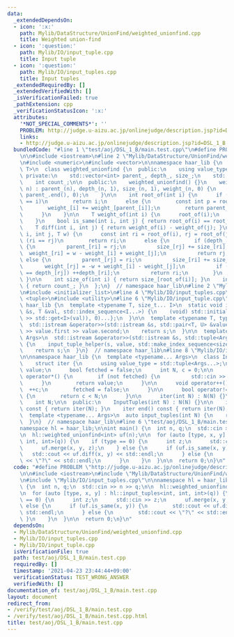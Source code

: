 ```yaml
---
data:
  _extendedDependsOn:
  - icon: ':x:'
    path: Mylib/DataStructure/UnionFind/weighted_unionfind.cpp
    title: Weighted union-find
  - icon: ':question:'
    path: Mylib/IO/input_tuple.cpp
    title: Input tuple
  - icon: ':question:'
    path: Mylib/IO/input_tuples.cpp
    title: Input tuples
  _extendedRequiredBy: []
  _extendedVerifiedWith: []
  _isVerificationFailed: true
  _pathExtension: cpp
  _verificationStatusIcon: ':x:'
  attributes:
    '*NOT_SPECIAL_COMMENTS*': ''
    PROBLEM: http://judge.u-aizu.ac.jp/onlinejudge/description.jsp?id=DSL_1_B
    links:
    - http://judge.u-aizu.ac.jp/onlinejudge/description.jsp?id=DSL_1_B
  bundledCode: "#line 1 \"test/aoj/DSL_1_B/main.test.cpp\"\n#define PROBLEM \"http://judge.u-aizu.ac.jp/onlinejudge/description.jsp?id=DSL_1_B\"\
    \n\n#include <iostream>\n#line 2 \"Mylib/DataStructure/UnionFind/weighted_unionfind.cpp\"\
    \n#include <numeric>\n#include <vector>\n\nnamespace haar_lib {\n  template <typename\
    \ T>\n  class weighted_unionfind {\n  public:\n    using value_type = T;\n\n \
    \ private:\n    std::vector<int> parent_, depth_, size_;\n    std::vector<T> weight_;\n\
    \    int count_;\n\n  public:\n    weighted_unionfind() {}\n    weighted_unionfind(int\
    \ n) : parent_(n), depth_(n, 1), size_(n, 1), weight_(n, 0) {\n      std::iota(parent_.begin(),\
    \ parent_.end(), 0);\n    }\n\n    int root_of(int i) {\n      if (parent_[i]\
    \ == i)\n        return i;\n      else {\n        const int p = root_of(parent_[i]);\n\
    \        weight_[i] += weight_[parent_[i]];\n        return parent_[i] = p;\n\
    \      }\n    }\n\n    T weight_of(int i) {\n      root_of(i);\n      return weight_[i];\n\
    \    }\n    bool is_same(int i, int j) { return root_of(i) == root_of(j); }\n\
    \    T diff(int i, int j) { return weight_of(i) - weight_of(j); }\n\n    int merge(int\
    \ i, int j, T w) {\n      const int ri = root_of(i), rj = root_of(j);\n      if\
    \ (ri == rj)\n        return ri;\n      else {\n        if (depth_[ri] < depth_[rj])\
    \ {\n          parent_[ri] = rj;\n          size_[rj] += size_[ri];\n        \
    \  weight_[ri] = w - weight_[i] + weight_[j];\n          return rj;\n        }\
    \ else {\n          parent_[rj] = ri;\n          size_[ri] += size_[rj];\n   \
    \       weight_[rj] = -w + weight_[i] - weight_[j];\n          if (depth_[ri]\
    \ == depth_[rj]) ++depth_[ri];\n          return ri;\n        }\n      }\n   \
    \ }\n\n    int size_of(int i) { return size_[root_of(i)]; }\n    int count_groups()\
    \ { return count_; }\n  };\n}  // namespace haar_lib\n#line 2 \"Mylib/IO/input_tuples.cpp\"\
    \n#include <initializer_list>\n#line 4 \"Mylib/IO/input_tuples.cpp\"\n#include\
    \ <tuple>\n#include <utility>\n#line 6 \"Mylib/IO/input_tuple.cpp\"\n\nnamespace\
    \ haar_lib {\n  template <typename T, size_t... I>\n  static void input_tuple_helper(std::istream\
    \ &s, T &val, std::index_sequence<I...>) {\n    (void) std::initializer_list<int>{(void(s\
    \ >> std::get<I>(val)), 0)...};\n  }\n\n  template <typename T, typename U>\n\
    \  std::istream &operator>>(std::istream &s, std::pair<T, U> &value) {\n    s\
    \ >> value.first >> value.second;\n    return s;\n  }\n\n  template <typename...\
    \ Args>\n  std::istream &operator>>(std::istream &s, std::tuple<Args...> &value)\
    \ {\n    input_tuple_helper(s, value, std::make_index_sequence<sizeof...(Args)>());\n\
    \    return s;\n  }\n}  // namespace haar_lib\n#line 8 \"Mylib/IO/input_tuples.cpp\"\
    \n\nnamespace haar_lib {\n  template <typename... Args>\n  class InputTuples {\n\
    \    struct iter {\n      using value_type = std::tuple<Args...>;\n      value_type\
    \ value;\n      bool fetched = false;\n      int N, c = 0;\n\n      value_type\
    \ operator*() {\n        if (not fetched) {\n          std::cin >> value;\n  \
    \      }\n        return value;\n      }\n\n      void operator++() {\n      \
    \  ++c;\n        fetched = false;\n      }\n\n      bool operator!=(iter &) const\
    \ {\n        return c < N;\n      }\n\n      iter(int N) : N(N) {}\n    };\n\n\
    \    int N;\n\n  public:\n    InputTuples(int N) : N(N) {}\n\n    iter begin()\
    \ const { return iter(N); }\n    iter end() const { return iter(N); }\n  };\n\n\
    \  template <typename... Args>\n  auto input_tuples(int N) {\n    return InputTuples<Args...>(N);\n\
    \  }\n}  // namespace haar_lib\n#line 6 \"test/aoj/DSL_1_B/main.test.cpp\"\n\n\
    namespace hl = haar_lib;\n\nint main() {\n  int n, q;\n  std::cin >> n >> q;\n\
    \n  hl::weighted_unionfind<int> uf(n);\n\n  for (auto [type, x, y] : hl::input_tuples<int,\
    \ int, int>(q)) {\n    if (type == 0) {\n      int z;\n      std::cin >> z;\n\
    \      uf.merge(x, y, z);\n    } else {\n      if (uf.is_same(x, y)) {\n     \
    \   std::cout << uf.diff(x, y) << std::endl;\n      } else {\n        std::cout\
    \ << \"?\" << std::endl;\n      }\n    }\n  }\n\n  return 0;\n}\n"
  code: "#define PROBLEM \"http://judge.u-aizu.ac.jp/onlinejudge/description.jsp?id=DSL_1_B\"\
    \n\n#include <iostream>\n#include \"Mylib/DataStructure/UnionFind/weighted_unionfind.cpp\"\
    \n#include \"Mylib/IO/input_tuples.cpp\"\n\nnamespace hl = haar_lib;\n\nint main()\
    \ {\n  int n, q;\n  std::cin >> n >> q;\n\n  hl::weighted_unionfind<int> uf(n);\n\
    \n  for (auto [type, x, y] : hl::input_tuples<int, int, int>(q)) {\n    if (type\
    \ == 0) {\n      int z;\n      std::cin >> z;\n      uf.merge(x, y, z);\n    }\
    \ else {\n      if (uf.is_same(x, y)) {\n        std::cout << uf.diff(x, y) <<\
    \ std::endl;\n      } else {\n        std::cout << \"?\" << std::endl;\n     \
    \ }\n    }\n  }\n\n  return 0;\n}\n"
  dependsOn:
  - Mylib/DataStructure/UnionFind/weighted_unionfind.cpp
  - Mylib/IO/input_tuples.cpp
  - Mylib/IO/input_tuple.cpp
  isVerificationFile: true
  path: test/aoj/DSL_1_B/main.test.cpp
  requiredBy: []
  timestamp: '2021-04-23 23:44:44+09:00'
  verificationStatus: TEST_WRONG_ANSWER
  verifiedWith: []
documentation_of: test/aoj/DSL_1_B/main.test.cpp
layout: document
redirect_from:
- /verify/test/aoj/DSL_1_B/main.test.cpp
- /verify/test/aoj/DSL_1_B/main.test.cpp.html
title: test/aoj/DSL_1_B/main.test.cpp
---
```

